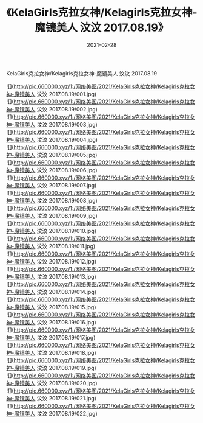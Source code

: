 ﻿---
layout: post
title:  《KelaGirls克拉女神/Kelagirls克拉女神-魔镜美人 汶汶 2017.08.19》
date:   2021-02-28
img: http://pic.660000.xyz/1:/网络美图/2021/KelaGirls克拉女神/Kelagirls克拉女神-魔镜美人 汶汶 2017.08.19/000.jpg
categories: [美女, 清纯, 唯美]
---

KelaGirls克拉女神/Kelagirls克拉女神-魔镜美人 汶汶 2017.08.19

 ![](http://pic.660000.xyz/1:/网络美图/2021/KelaGirls克拉女神/Kelagirls克拉女神-魔镜美人 汶汶 2017.08.19/001.jpg) <br>![](http://pic.660000.xyz/1:/网络美图/2021/KelaGirls克拉女神/Kelagirls克拉女神-魔镜美人 汶汶 2017.08.19/002.jpg) <br>![](http://pic.660000.xyz/1:/网络美图/2021/KelaGirls克拉女神/Kelagirls克拉女神-魔镜美人 汶汶 2017.08.19/003.jpg) <br>![](http://pic.660000.xyz/1:/网络美图/2021/KelaGirls克拉女神/Kelagirls克拉女神-魔镜美人 汶汶 2017.08.19/004.jpg) <br>![](http://pic.660000.xyz/1:/网络美图/2021/KelaGirls克拉女神/Kelagirls克拉女神-魔镜美人 汶汶 2017.08.19/005.jpg) <br>![](http://pic.660000.xyz/1:/网络美图/2021/KelaGirls克拉女神/Kelagirls克拉女神-魔镜美人 汶汶 2017.08.19/006.jpg) <br>![](http://pic.660000.xyz/1:/网络美图/2021/KelaGirls克拉女神/Kelagirls克拉女神-魔镜美人 汶汶 2017.08.19/007.jpg) <br>![](http://pic.660000.xyz/1:/网络美图/2021/KelaGirls克拉女神/Kelagirls克拉女神-魔镜美人 汶汶 2017.08.19/008.jpg) <br>![](http://pic.660000.xyz/1:/网络美图/2021/KelaGirls克拉女神/Kelagirls克拉女神-魔镜美人 汶汶 2017.08.19/009.jpg) <br>![](http://pic.660000.xyz/1:/网络美图/2021/KelaGirls克拉女神/Kelagirls克拉女神-魔镜美人 汶汶 2017.08.19/010.jpg) <br>![](http://pic.660000.xyz/1:/网络美图/2021/KelaGirls克拉女神/Kelagirls克拉女神-魔镜美人 汶汶 2017.08.19/011.jpg) <br>![](http://pic.660000.xyz/1:/网络美图/2021/KelaGirls克拉女神/Kelagirls克拉女神-魔镜美人 汶汶 2017.08.19/012.jpg) <br>![](http://pic.660000.xyz/1:/网络美图/2021/KelaGirls克拉女神/Kelagirls克拉女神-魔镜美人 汶汶 2017.08.19/013.jpg) <br>![](http://pic.660000.xyz/1:/网络美图/2021/KelaGirls克拉女神/Kelagirls克拉女神-魔镜美人 汶汶 2017.08.19/014.jpg) <br>![](http://pic.660000.xyz/1:/网络美图/2021/KelaGirls克拉女神/Kelagirls克拉女神-魔镜美人 汶汶 2017.08.19/015.jpg) <br>![](http://pic.660000.xyz/1:/网络美图/2021/KelaGirls克拉女神/Kelagirls克拉女神-魔镜美人 汶汶 2017.08.19/016.jpg) <br>![](http://pic.660000.xyz/1:/网络美图/2021/KelaGirls克拉女神/Kelagirls克拉女神-魔镜美人 汶汶 2017.08.19/017.jpg) <br>![](http://pic.660000.xyz/1:/网络美图/2021/KelaGirls克拉女神/Kelagirls克拉女神-魔镜美人 汶汶 2017.08.19/018.jpg) <br>![](http://pic.660000.xyz/1:/网络美图/2021/KelaGirls克拉女神/Kelagirls克拉女神-魔镜美人 汶汶 2017.08.19/019.jpg) <br>![](http://pic.660000.xyz/1:/网络美图/2021/KelaGirls克拉女神/Kelagirls克拉女神-魔镜美人 汶汶 2017.08.19/020.jpg) <br>![](http://pic.660000.xyz/1:/网络美图/2021/KelaGirls克拉女神/Kelagirls克拉女神-魔镜美人 汶汶 2017.08.19/021.jpg) <br>![](http://pic.660000.xyz/1:/网络美图/2021/KelaGirls克拉女神/Kelagirls克拉女神-魔镜美人 汶汶 2017.08.19/022.jpg) <br>